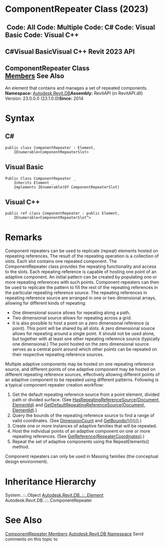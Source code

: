 # ComponentRepeater Class (2023)

﻿
 Code: All Code: Multiple Code: C# Code: Visual Basic Code: Visual C++   
---  
C#Visual BasicVisual C++
Revit 2023 API  
---  
ComponentRepeater Class  
[Members](65edb4cb-9043-8095-6562-b423669f4fb3.md "ComponentRepeater Members") See Also  
---  
An element that contains and manages a set of repeated components. 
**Namespace:** [Autodesk.Revit.DB](87546ba7-461b-c646-cbb1-2cb8f5bff8b2.md "Autodesk.Revit.DB Namespace")**Assembly:** RevitAPI (in RevitAPI.dll) Version: 23.0.0.0 (23.1.0.0)**Since:** 2014 
# Syntax
C#  
---  
```text
public class ComponentRepeater : Element, 
	IEnumerable<ComponentRepeaterSlot>
```
  
Visual Basic  
---  
```text
Public Class ComponentRepeater _
	Inherits Element _
	Implements IEnumerable(Of ComponentRepeaterSlot)
```
  
Visual C++  
---  
```text
public ref class ComponentRepeater : public Element, 
	IEnumerable<ComponentRepeaterSlot^>
```
  
# Remarks
Component repeaters can be used to replicate (repeat) elements hosted on repeating references. The result of the repeating operation is a collection of slots. Each slot contains one repeated component. The ComponentRepeater class provides the repeating functionality and access to the slots. 
Each repeating reference is capable of hosting one point of an adaptive component. An initial pattern can be created by populating one or more repeating references with such points. Component repeaters can then be used to replicate the pattern to fill the rest of the repeating references in the particular repeating reference source. 
The repeating references in repeating reference source are arranged in one or two dimensional arrays, allowing for different kinds of repeating: 
  * One dimensional source allows for repeating along a path. 
  * Two dimensional source allows for repeating across a grid. 
  * It is also possible to host a point on a zero dimensional reference (a point). This point will be shared by all slots. A zero dimensional source allows for repeating around a single point. It should not be used alone, but together with at least one other repeating reference source (typically one dimensional.) The point hosted on the zero dimensional source serves as a central point around which other points can be repeated on their respective repeating reference sources. 

Multiple adaptive components may be hosted on one repeating reference source, and different points of one adaptive component may be hosted on different repeating reference sources, effectively allowing different points of an adaptive component to be repeated using different patterns. 
Following is a typical component repeater creation workflow: 
  1. Get the default repeating reference source from a point element, divided path or divided surface. (See [HasRepeatingReferenceSource(Document, ElementId)](e5abe003-f93b-b841-86cf-6129dab783ef.md "HasRepeatingReferenceSource Method") and [GetDefaultRepeatingReferenceSource(Document, ElementId)](2f9772ee-a2ba-8b07-d480-5cef37a23edf.md "GetDefaultRepeatingReferenceSource Method").) 
  2. Query the bounds of the repeating reference source to find a range of valid coordinates. (See [DimensionCount](3a27bf10-faac-de5e-7473-2a83be9e3d57.md "DimensionCount Property") and [GetBounds()()()()](967a1bea-609d-0da3-c5ff-b37efbf45686.md "GetBounds Method").) 
  3. Create one or more instances of adaptive families that will be repeated. 
  4. Host the individual points of an adaptive component on one or more repeating references. (See [GetReference(RepeaterCoordinates)](e8d034c9-e440-4aab-7c6d-1ad80a509704.md "GetReference Method").) 
  5. Repeat the set of adaptive components using the RepeatElements() method. 

Component repeaters can only be used in Massing families (the conceptual design environment). 
# Inheritance Hierarchy
System..::..Object [Autodesk.Revit.DB..::..Element](eb16114f-69ea-f4de-0d0d-f7388b105a16.md "Element Class") Autodesk.Revit.DB..::..ComponentRepeater
# See Also
[ComponentRepeater Members](65edb4cb-9043-8095-6562-b423669f4fb3.md "ComponentRepeater Members")
[Autodesk.Revit.DB Namespace](87546ba7-461b-c646-cbb1-2cb8f5bff8b2.md "Autodesk.Revit.DB Namespace")
Send comments on this topic to 